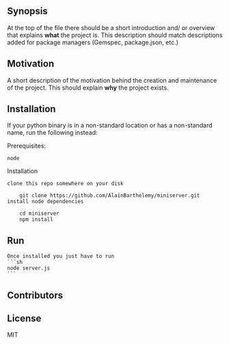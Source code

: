 ## Synopsis

At the top of the file there should be a short introduction and/ or overview that explains **what** the project is. This description should match descriptions added for package managers (Gemspec, package.json, etc.)

## Motivation

A short description of the motivation behind the creation and maintenance of the project. This should explain **why** the project exists.

## Installation

If your python binary is in a non-standard location or has a
non-standard name, run the following instead:


Prerequisites:

	node 
    
Installation

	clone this repo somewhere on your disk

		git clone https://github.com/AlainBarthelemy/miniserver.git
	install node dependencies
	
		cd miniserver
		npm install



## Run
	Once installed you just have to run
	```sh
	node server.js
	```
	
## Contributors


## License

MIT
